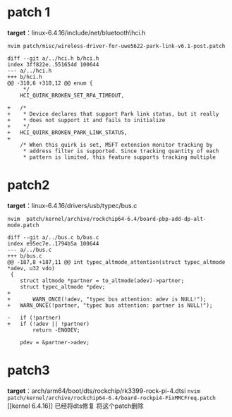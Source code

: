 # patch 1
**target**：linux-6.4.16/include/net/bluetooth\hci.h

`nvim patch/misc/wireless-driver-for-uwe5622-park-link-v6.1-post.patch`

```shell
diff --git a/../hci.h b/hci.h
index 3ff822e..551654d 100644
--- a/../hci.h
+++ b/hci.h
@@ -310,6 +310,12 @@ enum {
 	 */
 	HCI_QUIRK_BROKEN_SET_RPA_TIMEOUT,
 
+	/*
+	 * Device declares that support Park link status, but it really
+	 * does not support it and fails to initialize
+	 */
+	HCI_QUIRK_BROKEN_PARK_LINK_STATUS,
+
 	/* When this quirk is set, MSFT extension monitor tracking by
 	 * address filter is supported. Since tracking quantity of each
 	 * pattern is limited, this feature supports tracking multiple

```

# patch2
**target**：linux-6.4.16/drivers/usb/typec/bus.c

`nvim  patch/kernel/archive/rockchip64-6.4/board-pbp-add-dp-alt-mode.patch`

```shell
diff --git a/../bus.c b/bus.c
index e95ec7e..1794b5a 100644
--- a/../bus.c
+++ b/bus.c
@@ -187,8 +187,11 @@ int typec_altmode_attention(struct typec_altmode *adev, u32 vdo)
 {
 	struct altmode *partner = to_altmode(adev)->partner;
 	struct typec_altmode *pdev;
+    
+    	WARN_ONCE(!adev, "typec bus attention: adev is NULL!");
+	WARN_ONCE(!partner, "typec bus attention: partner is NULL!");
 
-	if (!partner)
+	if (!adev || !partner)
 		return -ENODEV;
 
 	pdev = &partner->adev;

```

# patch3
**target**：arch/arm64/boot/dts/rockchip/rk3399-rock-pi-4.dtsi
`nvim  patch/kernel/archive/rockchip64-6.4/board-rockpi4-FixMMCFreq.patch`
[[kernel 6.4.16]] 已经将dts修复 将这个patch删除

